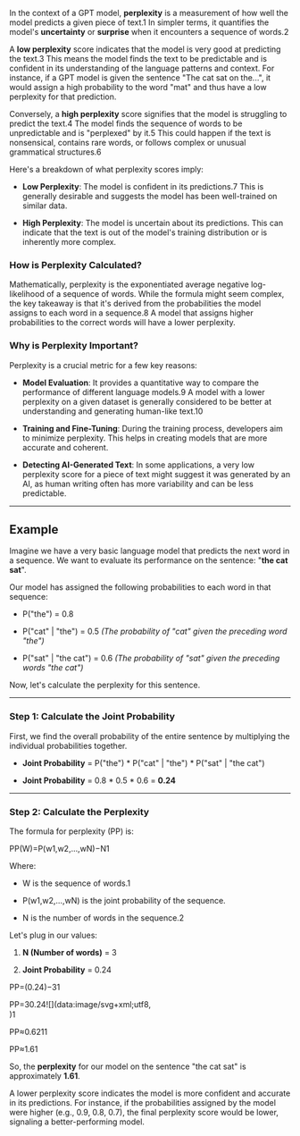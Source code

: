 In the context of a GPT model, **perplexity** is a measurement of how well the model predicts a given piece of text.1 In simpler terms, it quantifies the model's **uncertainty** or **surprise** when it encounters a sequence of words.2

A **low perplexity** score indicates that the model is very good at predicting the text.3 This means the model finds the text to be predictable and is confident in its understanding of the language patterns and context. For instance, if a GPT model is given the sentence "The cat sat on the...", it would assign a high probability to the word "mat" and thus have a low perplexity for that prediction.

Conversely, a **high perplexity** score signifies that the model is struggling to predict the text.4 The model finds the sequence of words to be unpredictable and is "perplexed" by it.5 This could happen if the text is nonsensical, contains rare words, or follows complex or unusual grammatical structures.6

Here's a breakdown of what perplexity scores imply:

- **Low Perplexity**: The model is confident in its predictions.7 This is generally desirable and suggests the model has been well-trained on similar data.
    
- **High Perplexity**: The model is uncertain about its predictions. This can indicate that the text is out of the model's training distribution or is inherently more complex.
    

### How is Perplexity Calculated?

Mathematically, perplexity is the exponentiated average negative log-likelihood of a sequence of words. While the formula might seem complex, the key takeaway is that it's derived from the probabilities the model assigns to each word in a sequence.8 A model that assigns higher probabilities to the correct words will have a lower perplexity.

### Why is Perplexity Important?

Perplexity is a crucial metric for a few key reasons:

- **Model Evaluation**: It provides a quantitative way to compare the performance of different language models.9 A model with a lower perplexity on a given dataset is generally considered to be better at understanding and generating human-like text.10
    
- **Training and Fine-Tuning**: During the training process, developers aim to minimize perplexity. This helps in creating models that are more accurate and coherent.
    
- **Detecting AI-Generated Text**: In some applications, a very low perplexity score for a piece of text might suggest it was generated by an AI, as human writing often has more variability and can be less predictable.

-----

## Example

Imagine we have a very basic language model that predicts the next word in a sequence. We want to evaluate its performance on the sentence: "**the cat sat**".

Our model has assigned the following probabilities to each word in that sequence:

- P("the") = 0.8
    
- P("cat" | "the") = 0.5 _(The probability of "cat" given the preceding word "the")_
    
- P("sat" | "the cat") = 0.6 _(The probability of "sat" given the preceding words "the cat")_
    

Now, let's calculate the perplexity for this sentence.

---

### Step 1: Calculate the Joint Probability

First, we find the overall probability of the entire sentence by multiplying the individual probabilities together.

- **Joint Probability** = P("the") * P("cat" | "the") * P("sat" | "the cat")
    
- **Joint Probability** = 0.8 * 0.5 * 0.6 = **0.24**
    

---

### Step 2: Calculate the Perplexity

The formula for perplexity (PP) is:

PP(W)=P(w1​,w2​,...,wN​)−N1​

Where:

- W is the sequence of words.1
    
- P(w1​,w2​,...,wN​) is the joint probability of the sequence.
    
- N is the number of words in the sequence.2
    

Let's plug in our values:

1. **N (Number of words)** = 3
    
2. **Joint Probability** = 0.24
    

PP=(0.24)−31​

PP=30.24![](data:image/svg+xml;utf8,<svg xmlns="http://www.w3.org/2000/svg" width="400em" height="1.08em" viewBox="0 0 400000 1080" preserveAspectRatio="xMinYMin slice"><path d="M95,702%0Ac-2.7,0,-7.17,-2.7,-13.5,-8c-5.8,-5.3,-9.5,-10,-9.5,-14%0Ac0,-2,0.3,-3.3,1,-4c1.3,-2.7,23.83,-20.7,67.5,-54%0Ac44.2,-33.3,65.8,-50.3,66.5,-51c1.3,-1.3,3,-2,5,-2c4.7,0,8.7,3.3,12,10%0As173,378,173,378c0.7,0,35.3,-71,104,-213c68.7,-142,137.5,-285,206.5,-429%0Ac69,-144,104.5,-217.7,106.5,-221%0Al0 -0%0Ac5.3,-9.3,12,-14,20,-14%0AH400000v40H845.2724%0As-225.272,467,-225.272,467s-235,486,-235,486c-2.7,4.7,-9,7,-19,7%0Ac-6,0,-10,-1,-12,-3s-194,-422,-194,-422s-65,47,-65,47z%0AM834 80h400000v40h-400000z"></path></svg>)​1​

PP≈0.6211​

PP≈1.61

So, the **perplexity** for our model on the sentence "the cat sat" is approximately **1.61**.

A lower perplexity score indicates the model is more confident and accurate in its predictions. For instance, if the probabilities assigned by the model were higher (e.g., 0.9, 0.8, 0.7), the final perplexity score would be lower, signaling a better-performing model.